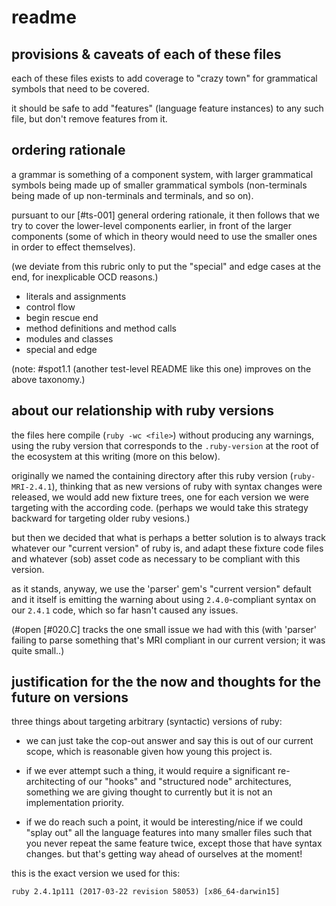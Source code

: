 # readme

## provisions & caveats of each of these files

each of these files exists to add coverage to "crazy town" for
grammatical symbols that need to be covered.

it should be safe to add "features" (language feature instances) to
any such file, but don't remove features from it.




## ordering rationale

a grammar is something of a component system, with larger grammatical
symbols being made up of smaller grammatical symbols (non-terminals
being made of up non-terminals and terminals, and so on).

pursuant to our [#ts-001] general ordering rationale, it then follows
that we try to cover the lower-level components earlier, in front of the
larger components (some of which in theory would need to use the smaller
ones in order to effect themselves).

(we deviate from this rubric only to put the "special" and edge cases
at the end, for inexplicable OCD reasons.)

  - literals and assignments
  - control flow
  - begin rescue end
  - method definitions and method calls
  - modules and classes
  - special and edge

(note: #spot1.1 (another test-level README like this one) improves on
the above taxonomy.)




## about our relationship with ruby versions

the files here compile (`ruby -wc <file>`) without producing any
warnings, using the ruby version that corresponds to the `.ruby-version`
at the root of the ecosystem at this writing (more on this below).

originally we named the containing directory after this ruby version
(`ruby-MRI-2.4.1`), thinking that as new versions of ruby with syntax
changes were released, we would add new fixture trees, one for each
version we were targeting with the according code. (perhaps we would
take this strategy backward for targeting older ruby vesions.)

but then we decided that what is perhaps a better solution is to always
track whatever our "current version" of ruby is, and adapt these fixture
code files and whatever (sob) asset code as necessary to be compliant with
this version.

as it stands, anyway, we use the 'parser' gem's "current version" default
and it itself is emitting the warning about using `2.4.0`-compliant syntax
on our `2.4.1` code, which so far hasn't caused any issues.

(#open [#020.C] tracks the one small issue we had with this (with 'parser'
failing to parse something that's MRI compliant in our current version;
it was quite small..)




## justification for the the now and thoughts for the future on versions

three things about targeting arbitrary (syntactic) versions of ruby:

  - we can just take the cop-out answer and say this is out of our
    current scope, which is reasonable given how young this project is.

  - if we ever attempt such a thing, it would require a significant
    re-architecting of our "hooks" and "structured node" architectures, something
    we are giving thought to currently but it is not an implementation
    priority.

  - if we do reach such a point, it would be interesting/nice if we could
    "splay out" all the language features into many smaller files such that
    you never repeat the same feature twice, except those that have syntax
    changes. but that's getting way ahead of ourselves at the moment!

this is the exact version we used for this:

    ruby 2.4.1p111 (2017-03-22 revision 58053) [x86_64-darwin15]
